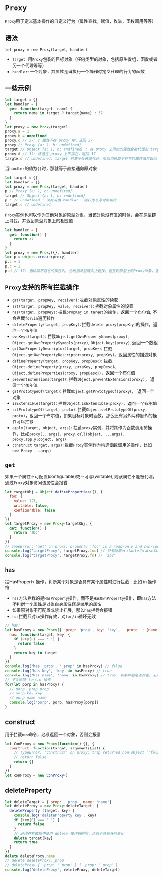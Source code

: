 # `Proxy`

`Proxy`用于定义基本操作的自定义行为（属性查找，赋值，枚举，函数调用等等）

## 语法
`let proxy = new Proxy(target, handler)`
- `target`: 用`Proxy`包装的目标对象（任何类型的对象，包括原生数组，函数或者另一个代理等等）
- `handler`: 一个对象，其属性是当执行一个操作时定义代理的行为的函数

## 一些示例
```javaScript
let target = {}
let handler = {
  get: function(target, name) {
    return name in target ? target[name] : 37
  }
}
let proxy = new Proxy(target)
proxy.a = 1
proxy.b = undefined
proxy.c // 37: c 属性不在 proxy 中，返回 37
proxy // Proxy {a: 1, b: undefined}
target // Object {a: 1, b: undfined} : 在 proxy 上添加的属性会被代理到 target 上
proxy.d // 37: 该值在 proxy 上不存在，返回 37
targte.d // undefined: target 对象不会进过代理，所以当获取不存在的属性值时返回 undefined
```

当`handler`的值为`{}`时，那就等于直接通向原对象
```javaScript
let target = {}
let handler = {}
let proxy = new Proxy(target, handler)
p // Proxy {a: 1, b: undefined}
target // Object {a: 1, b: undefined}
p.c // undefined : 没有设置 handler ，则行为与源对象相同
target.c // undefined
```
`Proxy`实例也可以作为其他对象的原型对象，当该对象没有值的时候，会在原型链上寻找，并返回原型对象上的相应值

```javaScript
let handler = {
  get: function() {
    return 37
  }
}
let proxy = new Proxy({}, handler)
let p = Object.create(proxy)
p.c = 1
p.c = 1
p.d // 37: 当访问不存在的属性时，会根据原型链向上查找，查找到原型上的Proxy对象，返回 get 函数的值
```

## `Proxy`支持的所有拦截操作
- `get(target, propKey, receiver)`: 拦截对象属性的读取
- `set(target, propKey, value, receiver)`: 拦截对象属性的设置
- `has(target, propKey)`: 拦截`propKey in target`的操作，返回一个布尔值, 不会拦截`for/in`遍历操作
- `deleteProperty(target, propKey)`: 拦截`delete proxy[propKey]`的操作，返回一个布尔值
- `ownKeys(target)`: 拦截`Object.getOwnPropertyNames(proxy)`, `Object.getOwnPropertySymbols(proxy)`, `Object.keys(proxy)`, 返回一个数组
- `getOwnPropertyDescriptor(target, propKey)`: 拦截`Object.getOwnPropertyDescriptor(proxy, propKey)`，返回属性的描述对象
- `defineProperty(target, propKey, propDesc)`: 拦截`Object.defineProperty(proxy, propKey, propDesc)`、`Object.defineProperties(proxy, propDescs)`，返回一个布尔值
- `preventExtensions(target)`: 拦截`Object.preventExtensions(proxy)`， 返回一个布尔值
- `getPrototypeOf(target)`: 拦截`Object.getPrototypeOf(proxy)`， 返回一个对象
- `isExtensible(target)`: 拦截`Object.isExtensible(proxy)`，返回一个布尔值
- `setPrototypeOf(target, proto)`: 拦截`Object.setPrototypeOf(proxy, proto)`，返回一个布尔值，如果目标对象时函数，那么还有另外两种额外的操作可以拦截
- `apply(target, object, args)`: 拦截`proxy`实例，并将其作为函数调用的操作，比如`proxy(...args)`、`proxy.call(object, ...args)`, `proxy.apply(object, args)`
- `construct(target, args)`: 拦截`Proxy`实例作为构造函数调用的操作，比如`new Proxy(...args)`

## `get`
如果一个属性不可配置(configurable)或不可写(writable), 则该属性不能被代理，通过Proxy对象访问该属性会报错
  ```javaScript
  let targetObj = Object.defineProperties({}, {
    foo: {
      value: 123,
      writable: false,
      configurable: false
    }
  })
  let targetProxy = new Proxy(targetObj, {
    get: function() {
      return 'abc'
    }
  })
  // TypeError: 'get' on proxy: property 'foo' is a read-only and non-configurable data property on the proxy target but the proxy did not return its actual value (expected '123' but got 'abc')
  console.log('targetProxy', targetProxy.foo) // 只有配置writable为false以及configurable为false的属性不可以
  console.log('targetProxy', targetProxy.fn) // 'abc'
  ```

## `has`

拦HasProperty 操作，判断某个对象是否具有某个属性时进行拦截，比如 in 操作符
- `has`方法拦截的是`HasProperty`操作，而不是`HasOwnProperty`操作，即`has`方法不判断一个属性是对象自身属性还是继承的属性
- 如果原对象不可配置或禁止扩展，那么`has`拦截会报错
- `has`拦截只对`in`操作有效，对`for/in`循环无效

```javaScript
// has: 
let hasProxy = new Proxy({ _prop: 'prop', key: 'key', __proto__: {name: 'name'}}, {
  has: function(target, key) {
    if (key[0] === '_') {
      return false
    }
    return key in target
  }
})
console.log('has _prop', '_prop' in hasProxy) // false
console.log('has key', 'key' in hasProxy) // true
console.log('has name', 'name' in hasProxy) // true: 判断的是是否存在，无论是在自身上还是在原型上
// 不会影响 for/in 操作
for(let porp in hasProxy) {
  // porp _prop prop
  // porp key key   
  // porp name name
  console.log('porp', porp, hasProxy[porp])
}
```
## construct
用于拦截`new`命令，必须返回一个对象，否则会报错
```javaScript
let ConProxy = new Proxy(function() {}, {
  construct: function(target, argumentsList) {
    // TypeError: 'construct' on proxy: trap returned non-object ('false'): 必须返回一个对象
    // return false
    return {}
  }
})
let conProxy = new ConProxy()
```
## deleteProperty
```javaScript
let deleteTarget = {_prop: '_prop', name: 'name'}
let deleteProxy = new Proxy(deleteTarget, {
  deleteProperty (target, key) {
    console.log('deleteProperty key', key)
    if (key[0] === '_') {
      return false
    }
    // 必须在拦截器中使用 delete 操作符删除，否则不会有任何变化
    delete target[key]
    return true
  }
})
delete deleteProxy.name
// delete deleteProxy._prop
// deleteProxy { _prop: '_prop' } { _prop: '_prop' }
console.log('deleteProxy', deleteProxy, deleteTarget)
```
